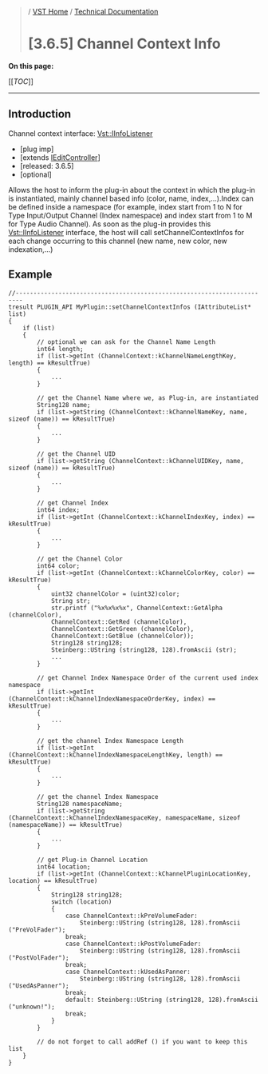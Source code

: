 >/ [VST Home](../../../index.md) / [Technical Documentation](../../Index.md)
>
># [3.6.5] Channel Context Info

**On this page:**

[[_TOC_]]

---

## Introduction

Channel context interface: [Vst::IInfoListener](https://steinbergmedia.github.io/vst3_doc/vstinterfaces/classSteinberg_1_1Vst_1_1ChannelContext_1_1IInfoListener.html)

- [plug imp]
- [extends [IEditController](https://steinbergmedia.github.io/vst3_doc/vstinterfaces/classSteinberg_1_1Vst_1_1IEditController.html)]
- [released: 3.6.5]
- [optional]

Allows the host to inform the plug-in about the context in which the plug-in is instantiated, mainly channel based info (color, name, index,...).Index can be defined inside a namespace (for example, index start from 1 to N for Type Input/Output Channel (Index namespace) and index start from 1 to M for Type Audio Channel).
As soon as the plug-in provides this [Vst::IInfoListener](https://steinbergmedia.github.io/vst3_doc/vstinterfaces/classSteinberg_1_1Vst_1_1ChannelContext_1_1IInfoListener.html) interface, the host will call setChannelContextInfos for each change occurring to this channel (new name, new color, new indexation,...)

## Example

```
//------------------------------------------------------------------------
tresult PLUGIN_API MyPlugin::setChannelContextInfos (IAttributeList* list)
{
    if (list)
    {
        // optional we can ask for the Channel Name Length
        int64 length;
        if (list->getInt (ChannelContext::kChannelNameLengthKey, length) == kResultTrue)
        {
            ...
        }
         
        // get the Channel Name where we, as Plug-in, are instantiated
        String128 name;
        if (list->getString (ChannelContext::kChannelNameKey, name, sizeof (name)) == kResultTrue)
        {
            ...
        }
  
        // get the Channel UID
        if (list->getString (ChannelContext::kChannelUIDKey, name, sizeof (name)) == kResultTrue)
        {
            ...
        }
         
        // get Channel Index
        int64 index;
        if (list->getInt (ChannelContext::kChannelIndexKey, index) == kResultTrue)
        {
            ...
        }
         
        // get the Channel Color
        int64 color;
        if (list->getInt (ChannelContext::kChannelColorKey, color) == kResultTrue)
        {
            uint32 channelColor = (uint32)color;
            String str;
            str.printf ("%x%x%x%x", ChannelContext::GetAlpha (channelColor),
            ChannelContext::GetRed (channelColor),
            ChannelContext::GetGreen (channelColor),
            ChannelContext::GetBlue (channelColor));
            String128 string128;
            Steinberg::UString (string128, 128).fromAscii (str);
            ...
        }
  
        // get Channel Index Namespace Order of the current used index namespace
        if (list->getInt (ChannelContext::kChannelIndexNamespaceOrderKey, index) == kResultTrue)
        {
            ...
        }
     
        // get the channel Index Namespace Length
        if (list->getInt (ChannelContext::kChannelIndexNamespaceLengthKey, length) == kResultTrue)
        {
            ...
        }
         
        // get the channel Index Namespace
        String128 namespaceName;
        if (list->getString (ChannelContext::kChannelIndexNamespaceKey, namespaceName, sizeof (namespaceName)) == kResultTrue)
        {
            ...
        }
  
        // get Plug-in Channel Location
        int64 location;
        if (list->getInt (ChannelContext::kChannelPluginLocationKey, location) == kResultTrue)
        {
            String128 string128;
            switch (location)
            {
                case ChannelContext::kPreVolumeFader:
                    Steinberg::UString (string128, 128).fromAscii ("PreVolFader");
                break;
                case ChannelContext::kPostVolumeFader:
                    Steinberg::UString (string128, 128).fromAscii ("PostVolFader");
                break;
                case ChannelContext::kUsedAsPanner:
                    Steinberg::UString (string128, 128).fromAscii ("UsedAsPanner");
                break;
                default: Steinberg::UString (string128, 128).fromAscii ("unknown!");
                break;
            }
        }
         
        // do not forget to call addRef () if you want to keep this list
    }
}
```